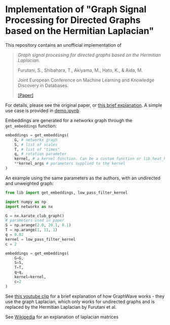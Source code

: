 # Implementation of "Graph Signal Processing for Directed Graphs based on the Hermitian Laplacian"

This repository contains an unofficial implementation of

> *Graph signal processing for directed graphs based on the Hermitian Laplacian.*
> 
> Furutani, S., Shibahara, T., Akiyama, M., Hato, K., & Aida, M.
> 
> Joint European Conference on Machine Learning and Knowledge Discovery in Databases.
> 
> [[Paper]](https://link.springer.com/chapter/10.1007/978-3-030-46150-8_27)


For details, please see the original paper, or [this brief explanation](./docs/README.pdf). A simple use case is provided in [demo.ipynb](./demo.ipynb)

Embeddings are generated for a networkx graph through the ```get_embeddings``` function:

```python
embeddings = get_embeddings(
    G, # networkx graph
    S, # list of scales
    T, # list of "times"
    q, # rotation parameter
    kernel, # a kernel function. Can be a custom function or lib.heat_kernel | low_pass_filter_kernel
    **kernel_args # parameters supplied to the kernel
)
```
An example using the same parameters as the authors, with an undirected and unweighted graph:
```python
from lib import get_embeddings, low_pass_filter_kernel

import numpy as np
import networkx as nx

G = nx.karate_club_graph()
# parameters used in paper
S = np.arange(2.0, 20.1, 0.1) 
T = np.arange(1, 11, 1) 
q = 0.02
kernel = low_pass_filter_kernel
c = 2

embeddings = get_embeddings(
    G=G,
    S=S,
    T=T,
    q=q,
    kernel=kernel,
    c=2
)

```


See [this youtube clip](https://www.youtube.com/watch?v=S4QZiUPJkRI) for a brief explanation of how GraphWave works - they use the graph Laplacian, which only works for undirected graphs and is replaced by the Hermitian Laplacian by Furutani et al.

See [Wikipedia](https://en.wikipedia.org/wiki/Laplacian_matrix#Symmetric_Laplacian_for_a_directed_graph) for an explanation of laplacian matrices
